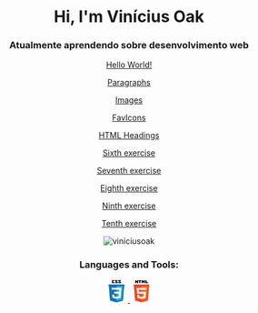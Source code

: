 <h1 align="center">Hi, I'm Vinícius Oak</h1>
<h3 align="center">Atualmente aprendendo sobre desenvolvimento web</h3>

<p align="center"> <a href="https://viniciusoak.github.io/Hello-World/ex001/index.html"> Hello World!</a>
<p align="center"> <a href="https://viniciusoak.github.io/Hello-World/ex002/index.html"> Paragraphs</a>
<p align="center"> <a href="https://viniciusoak.github.io/Hello-World/ex003/index.html"> Images</a>
<p align="center"> <a href="https://viniciusoak.github.io/Hello-World/ex004/index.html"> FavIcons</a>
<p align="center"> <a href="https://viniciusoak.github.io/Hello-World/ex005/index.html"> HTML Headings</a>
<p align="center"> <a href="https://viniciusoak.github.io/Hello-World/ex007/index.html"> Sixth exercise</a>
<p align="center"> <a href="https://viniciusoak.github.io/Hello-World/ex008/index.html"> Seventh exercise</a>
<p align="center"> <a href="https://viniciusoak.github.io/Hello-World/ex009/index.html"> Eighth exercise</a>
<p align="center"> <a href="https://viniciusoak.github.io/Hello-World/ex010/index.html"> Ninth exercise </a>
<p align="center"> <a href="https://viniciusoak.github.io/Hello-World/ex011/index.html"> Tenth exercise </a>

<br>
  
<p align="center"> <img src="https://komarev.com/ghpvc/?username=viniciusoak&label=Profile%20views&color=0e75b6&style=flat" alt="viniciusoak" /> </p>

<h3 align="center">Languages and Tools:</h3>
<p align="center"> 
<a href="https://www.w3schools.com/css/" target="_blank" rel="external"> <img src="https://raw.githubusercontent.com/devicons/devicon/master/icons/css3/css3-original-wordmark.svg" alt="css3" width="40" height="40"/> </a>
<a href="https://www.w3.org/html/" target="_blank" rel="external"> <img src="https://raw.githubusercontent.com/devicons/devicon/master/icons/html5/html5-original-wordmark.svg" alt="html5" width="40" height="40"/> </a> 
</p>



